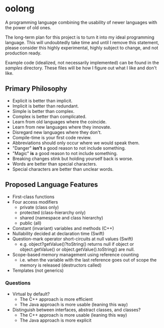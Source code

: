 # oolong
A programming language combining the usability of newer languages with the power
of old ones.

The long-term plan for this project is to turn it into my ideal programming
language.  This will undoubtedly take time and until I remove this statement,
please consider this highly experimental, highly subject to change, and not
production ready.

Example code (idealized, not necessarily implemented) can be found in the
*samples* directory.  These files will be how I figure out what I like and don't
like.

## Primary Philosophy
 - Explicit is better than implicit.
 - Implicit is better than redundant.
 - Simple is better than complex.
 - Complex is better than complicated.
 - Learn from old languages where the coincide.
 - Learn from new languages where they innovate.
 - Disregard new languages where they don't.
 - Compile-time is your first code review.
 - Abbreviations should only occur where we would speak them.
 - "Danger" **isn't** a good reason to not include something.
 - "Magic" **is** a good reason to not include something.
 - Breaking changes stink but holding yourself back is worse.
 - Words are better than special characters.
 - Special characters are better than unclear words.

## Proposed Language Features
 - First-class functions
 - Four access modifiers
   - private (class only)
   - protected (class-hierarchy only)
   - shared (namespace and class hierarchy)
   - public (all)
 - Constant (invariant) variables and methods (C++)
 - Nullability decided at declaration time (Swift)
 - Question-mark operator short-circuits at null values (Swift)
   - e.g. object?getValue()?toString() returns null if object or
       object.getValue() or object.getValue().toString() are null.
 - Scope-based memory management using reference counting
   - i.e. when the variable with the last reference goes out of scope
       the memory is released (destructors called)
 - Templates (not generics)

### Questions
 - Virtual by default?
   - The C++ approach is more efficient
   - The Java approach is more usable (leaning this way)
 - Distinguish between interfaces, abstract classes, and classes?
   - The C++ approach is more usable (leaning this way)
   - The Java approach is more explicit

